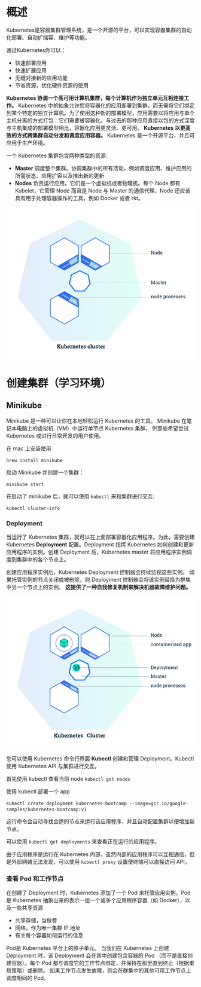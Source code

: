 # 概述

Kubernetes是容器集群管理系统，是一个开源的平台，可以实现容器集群的自动化部署、自动扩缩容、维护等功能。

通过Kubernetes你可以：

- 快速部署应用
- 快速扩展应用
- 无缝对接新的应用功能
- 节省资源，优化硬件资源的使用

**Kubernetes 协调一个高可用计算机集群，每个计算机作为独立单元互相连接工作。** Kubernetes 中的抽象允许您将容器化的应用部署到集群，而无需将它们绑定到某个特定的独立计算机。为了使用这种新的部署模型，应用需要以将应用与单个主机分离的方式打包：它们需要被容器化。与过去的那种应用直接以包的方式深度与主机集成的部署模型相比，容器化应用更灵活、更可用。 **Kubernetes 以更高效的方式跨集群自动分发和调度应用容器。** Kubernetes 是一个开源平台，并且可应用于生产环境。

一个 Kubernetes 集群包含两种类型的资源:

- **Master** 调度整个集群。协调集群中的所有活动，例如调度应用、维护应用的所需状态、应用扩容以及推出新的更新
- **Nodes** 负责运行应用。它们是一个虚拟机或者物理机。每个 Node 都有 Kubelet，它管理 Node 而且是 Node 与 Master 的通信代理，Node 还应该具有用于处理容器操作的工具，例如 Docker 或者 rkt。

![module_01_cluster](.images/module_01_cluster.svg)

# 创建集群（学习环境）

## Minikube

Minikube 是一种可以让你在本地轻松运行 Kubernetes 的工具。 Minikube 在笔记本电脑上的虚拟机（VM）中运行单节点 Kubernetes 集群， 供那些希望尝试 Kubernetes 或进行日常开发的用户使用。

在 mac 上安装使用

```shell
brew install minikube
```

启动 Minikube 并创建一个集群：

```shell
minikube start
```

在启动了 minikube 后，就可以使用 `kubectl` 来和集群进行交互:

```shell
kubectl cluster-info
```

### Deployment

当运行了 Kubernetes 集群，就可以在上面部署容器化应用程序。为此，需要创建 Kubernetes **Deployment** 配置。Deployment 指挥 Kubernetes 如何创建和更新应用程序的实例。创建 Deployment 后，Kubernetes master 将应用程序实例调度到集群中的各个节点上。

创建应用程序实例后，Kubernetes Deployment 控制器会持续监视这些实例。 如果托管实例的节点关闭或被删除，则 Deployment 控制器会将该实例替换为群集中另一个节点上的实例。 **这提供了一种自我修复机制来解决机器故障维护问题。**

![module_02_first_app](.images/module_02_first_app.svg)

您可以使用 Kubernetes 命令行界面 **Kubectl** 创建和管理 Deployment。Kubectl 使用 Kubernetes API 与集群进行交互。

首先使用 kubectl 查看当前 node `kubectl get nodes`

使用 kubectl 部署一个 app

```shell
kubectl create deployment kubernetes-bootcamp --image=gcr.io/google-samples/kubernetes-bootcamp:v1
```

这行命令会自动寻找合适的节点来运行该应用程序，并且自动配置集群以便增加新节点。

可以使用 `kubectl get deployments` 来查看正在运行的应用程序。

由于应用程序是运行在 Kubernetes 内部，虽然内部的应用程序可以互相通信，但是外部网络无法发现，可以使用 `kubectl proxy` 设置使终端可以直接访问 API。

### 查看 Pod 和工作节点

在创建了 Deployment 时，Kubernetes 添加了一个 Pod 来托管应用实例，Pod 是 Kubernetes 抽象出来的表示一组一个或多个应用程序容器（如 Docker），以及一些共享资源

* 共享存储，当做卷
* 网络，作为唯一集群 IP 地址
* 有关每个容器如何运行的信息

Pod是 Kubernetes 平台上的原子单元。 当我们在 Kubernetes 上创建 Deployment 时，该 Deployment 会在其中创建包含容器的 Pod （而不是直接创建容器）。每个 Pod 都与调度它的工作节点绑定，并保持在那里直到终止（根据重启策略）或删除。 如果工作节点发生故障，则会在群集中的其他可用工作节点上调度相同的 Pod。

